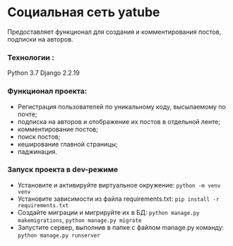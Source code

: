 # Социальная сеть yatube
Предоставляет функционал для создания и комментирования постов, подписки на авторов.
### Технологии :
Python 3.7 
Django 2.2.19

### Функционал проекта: 
- Регистрация пользователей по уникальному коду, высылаемому по почте;
- подписка на авторов и отображение их постов в отдельной ленте;
- комментирование постов;
- поиск постов;
- кеширование главной страницы;
- паджинация.

### Запуск проекта в dev-режиме 
- Установите и активируйте виртуальное окружение: ```python -m venv venv```
- Установите зависимости из файла requirements.txt: ``` pip install -r requirements.txt ``` 
- Создайте миграции и мигрируйте их в БД: ```python manage.py makemigrations```, ```python manage.py migrate```
-  Запустите сервер, выполнив в папке с файлом manage.py команду: ``` python manage.py runserver ``` 
